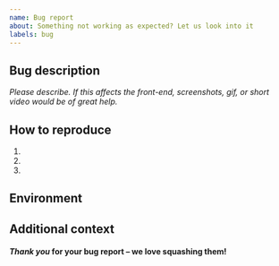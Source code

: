 ```yaml
---
name: Bug report
about: Something not working as expected? Let us look into it
labels: bug
---
```


## Bug description

*Please describe.*
*If this affects the front-end, screenshots, gif, or short video would be of great help.*

## How to reproduce

1.
2.
3.

## Environment


## Additional context



#### *Thank you* for your bug report – we love squashing them!
